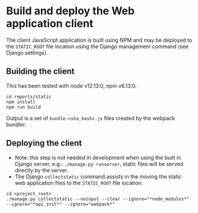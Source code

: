 # Build and deploy the Web application client
The client JavaScript application is built using NPM and may be deployed to the `STATIC_ROOT` file location using the Django management command (see Django settings).

## Building the client
This has been tested with node v12.13.0, npm v6.13.0.

```
cd reports/static
npm install
npm run build
```

Output is a set of `bundle.<sha_hash>.js` files created by the webpack bundler.


## Deploying the client

* Note: this step is not needed in development when using the built in Django server, e.g.: `./manage.py runserver`, static files will be served directly by the server.
* The Django `collectstatic` command assists in the moving the static web application files to the `STATIC_ROOT` file location:


```
cd <project_root>
./manage.py collectstatic --noinput --clear --ignore="*node_modules*" --ignore="*api_init*" --ignore="webpack*"

```
